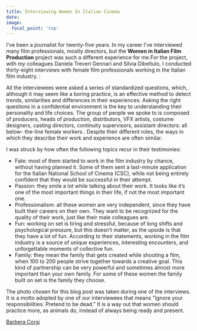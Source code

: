 ```yaml
---
title: Interviewing Women In Italian Cinema
date: 
image:
  focal_point: 'top'
---
```


I’ve been a journalist for twenty-five  years. In my career I’ve interviewed many film professionals, mostly directors, but the **Women in Italian Film Production** project was such a different experience for me.For the project, with my colleagues Daniela Treveri Gennari and Silvia Dibeltulo, I conducted thirty-eight interviews with female film professionals working in the Italian film industry.  :

<!--more-->

All the interviewees were asked a series of standardized questions, which,  although it may seem like a boring practice, is an effective method to detect trends, similarities and differences in their experiences. Asking the right questions in a confidential environment is the key to understanding their personality and life choices. 
The group of people we spoke to is composed of producers, heads of production, distributors, VFX artists, costume designers, casting directors, continuity supervisors, assistant directors: all below- the-line female workers . Despite their different roles, the ways in which  they describe their work and experience are often similar.

I was struck by how often the following topics recur in their testimonies:
<ul><li>Fate: most of them started to work in the film industry by chance, without having planned it. Some of them sent a last-minute application for the Italian National School of Cinema (CSC), while not being entirely confident that they would be successful in  their attempt.</li>
<li>Passion: they smile a lot while talking about their work. It looks like it’s one of the most important things in their life, if not the most important one.</li>
<li>Professionalism: all these women are very independent, since they have built their careers on their own. They want to be recognized for the quality of their work, just like their male colleagues are.</li>
<li>Fun: working on set is tiring and stressful, because of long shifts and psychological pressure, but this doesn’t matter, as the upside is that they  have a lot of fun. According to their statements, working in the film industry is a source of unique experiences, interesting encounters, and unforgettable moments of collective fun.</li>
<li>Family: they mean the family that gets created while shooting a film, when 100 to 200 people strive together towards a creative goal. This kind of partnership can be very powerful and sometimes almost more important than your own family. For some of these women the family built on set is the family they choose.</li></ul>

The photo chosen for this blog post was taken during one of the interviews. It is a motto adopted by one of our interviewees that means "Ignore your responsibilities. Pretend to be dead." It is a way out that women should practice more, as animals do, instead of always being ready and present.

<a href="https://womeninitaliancinema.org/author/barbara-corsi/">Barbera Corsi</a>


